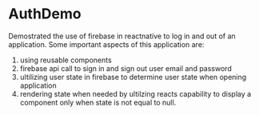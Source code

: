 # AuthDemo

Demostrated the use of firebase in reactnative to log in and out of an application. Some important aspects of this application are:
1. using reusable components
2. firebase api call to sign in and sign out user email and password
3. ultilizing user state in firebase to determine user state when opening application
4. rendering state when needed by ultilzing reacts capability to display a component only when state is not equal to null.
